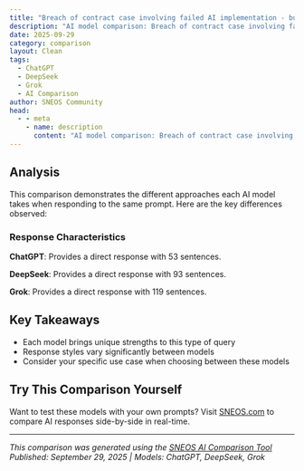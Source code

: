 ```yaml
---
title: "Breach of contract case involving failed AI implementation - build the legal argument"
description: "AI model comparison: Breach of contract case involving failed AI implementation - build the legal argument..."
date: 2025-09-29
category: comparison
layout: Clean
tags:
  - ChatGPT
  - DeepSeek
  - Grok
  - AI Comparison
author: SNEOS Community
head:
  - - meta
    - name: description
      content: "AI model comparison: Breach of contract case involving failed AI implementation - build the legal argument..."
---
```


<ChatComparison
  title="Breach of contract case involving failed AI implementation - build the legal argument"
  prompt="Breach of contract case involving failed AI implementation - build the legal argument"
  :responses='{"ChatGPT": "Certainly! Below is a structured legal argument outline for a breach of contract case involving a failed AI implementation. This framework can be tailored to the specifics of your scenario.\n\n---\n\n### Legal Argument: Breach of Contract - Failed AI Implementation\n\n**I. Introduction**\n\n- **Parties**: Identify the parties involved (e.g., Plaintiff: Client company; Defendant: AI vendor/contractor).\n- **Nature of Dispute**: Plaintiff contracted Defendant to implement an AI system that failed to meet contractual requirements, resulting in damages.\n\n---\n\n**II. Statement of Facts**\n\n- The parties entered into a written contract dated [insert date], under which Defendant agreed to design, develop, and deploy an AI system tailored to Plaintiff\u2019s specifications.\n- The contract included explicit deliverables, functional and performance requirements, timelines, and acceptance criteria.\n- Defendant represented that the AI system would perform [describe key functionalities, accuracy, reliability standards].\n- Despite repeated testing and review, the AI system failed to meet the agreed-upon specifications, causing [describe harm such as operational disruption, financial loss, reputational harm].\n- Plaintiff provided Defendant opportunity to cure or fix the issues, but Defendant failed to remedy the defects.\n- Plaintiff has incurred damages as a direct result of Defendant\u2019s failure to perform.\n\n---\n\n**III. Legal Issues**\n\n1. Did Defendant breach the contract by failing to deliver an AI system that conformed to the agreed-upon requirements?\n2. Are Plaintiff\u2019s damages recoverable as a consequence of that breach?\n\n---\n\n**IV. Legal Elements of Breach of Contract**\n\n1. **Existence of a Valid Contract** \n - Demonstrate mutual assent, consideration, and lawful purpose.\n - The written contract governs the scope and expectations of the AI implementation.\n\n2. **Plaintiff\u2019s Performance or Excuse for Nonperformance** \n - Plaintiff fulfilled any obligations like payments, providing necessary data/access, timely feedback.\n\n3. **Defendant\u2019s Breach** \n - Defendant failed to perform as specified.\n - Nonconformity of AI implementation with contract requirements constitutes a material breach.\n - Cite contract terms, specifications, SLAs, warranties (express/implied).\n\n4. **Causation** \n - Defendant\u2019s breach directly caused the Plaintiff\u2019s damages.\n\n5. **Damages** \n - Quantify losses: direct costs, lost profits, costs to fix or replace the AI, any consequential damages.\n\n---\n\n**V. Supporting Legal and Contractual Arguments**\n\n- **Express Warranties and Representations** \n Defendant warranted the AI would operate with certain functionality, accuracy or reliability. Failure to meet these warranties is breach.\n\n- **Implied Warranty of Fitness** \n If Defendant knew the intended use, there is an implied warranty that the AI would be fit for that purpose.\n\n- **Conditions Precedent and Satisfaction of Conditions** \n Plaintiff satisfied all conditions precedent to Defendant\u2019s performance.\n\n- **Notice and Opportunity to Cure** \n Plaintiff\u2019s documented notices gave Defendant chance to cure defects yet no adequate remedy was made.\n\n---\n\n**VI. Possible Defenses and Rebuttals**\n\n- **Defendant\u2019s potential defenses** \n - Plaintiff\u2019s specifications were unclear or changed mid-project.\n - Plaintiff failed to provide necessary data/support.\n - Force majeure or unavoidable technical difficulties.\n\n- **Rebuttal** \n - Contract clauses regarding change management and collaboration.\n - Records of Plaintiff\u2019s timely cooperation.\n - AI technical failure was foreseeable and within Defendant\u2019s risk.\n\n---\n\n**VII. Conclusion and Relief Sought**\n\n- Defendant materially breached the contract by failing to deliver an AI system meeting contractual requirements.\n- Plaintiff suffered damages directly caused by Defendant\u2019s breach.\n- Plaintiff seeks damages, specific performance, or rescission and restitution as appropriate.\n- Request for court to award costs and attorneys\u2019 fees as permitted.\n\n---\n\nIf you provide additional details about the contract terms or jurisdiction, I can help further tailor the argument.", "DeepSeek": "Of course. Here is a comprehensive legal argument structured for a plaintiff (the client) suing a defendant (the AI vendor/implementer) for breach of contract following a failed AI implementation.\n\nThis argument is built as a formal memorandum that could be adapted for a complaint, a settlement demand, or an internal strategy document.\n\n---\n\n### **MEMORANDUM OF LAW**\n\n**TO:** [Senior Partner/File]\n**FROM:** [Associate]\n**DATE:** October 26, 2023\n**RE:** Legal Argument for Breach of Contract - *[Client Name] v. [AI Vendor Name]*\n\n### **I. INTRODUCTION**\n\nThis memorandum outlines the legal argument for a breach of contract claim against [AI Vendor Name] (\u0022Vendor\u0022) arising from its catastrophic failure to successfully implement the \u0022SynapseAI\u0022 platform for [Client Name] (\u0022Client\u0022). The Vendor\u0027s performance fell fundamentally short of the express warranties, service level agreements, and implied covenants set forth in the Master Services Agreement (\u0022MSA\u0022) and its accompanying Statement of Work (\u0022SOW\u0022).\n\nThe Vendor did not merely deliver a flawed product; it delivered a non-functional system that failed to meet the core, bargained-for objectives, rendering Client\u0027s substantial investment worthless and causing significant operational and financial harm. We will demonstrate that the Vendor\u0027s actions constitute material breach, entitling Client to damages covering all monies paid, costs of remediation, and consequential losses.\n\n### **II. STATEMENT OF FACTS**\n\n1. **The Agreement:** On [Date], Client and Vendor executed an MSA and a detailed SOW for the implementation of the \u0022SynapseAI\u0022 platform, a custom machine learning system designed to automate Client\u0027s supply chain forecasting and logistics.\n2. **Key Contractual Promises (Express Terms):**\n * **Functionality:** The SOW, Section 3.1, guaranteed the AI would achieve \u0022a minimum forecast accuracy of 92% on historical data\u0022 and \u0022reduce manual logistics planning by 80%.\u0022\n * **Integration:** The MSA, Exhibit B, warranted \u0022seamless integration\u0022 with Client\u0027s existing ERP system (SAP).\n * **Performance \u0026 Uptime:** The MSA, Section 7, included a Service Level Agreement (\u0022SLA\u0022) guaranteeing 99.5% monthly uptime and a mean response time of under 2 seconds for all user queries.\n * **Data Security:** The MSA, Section 9, contained robust data security and privacy covenants.\n3. **Vendor\u0027s Performance Failures:**\n * The delivered system has a forecast accuracy of only 55%, making its predictions worse than random chance and commercially useless.\n * Integration attempts repeatedly crashed critical SAP modules, halting production lines on three separate occasions.\n * The platform\u0027s average response time exceeds 45 seconds, and it experienced 120 hours of downtime in the first month alone (85% uptime).\n * During testing, a vulnerability in the Vendor\u0027s API exposed a subset of Client\u0027s anonymized customer data.\n4. **Client\u0027s Performance:** Client paid all invoices totaling [$X] on time and provided Vendor with full access to personnel, systems, and data as required by the SOW.\n5. **Notice and Failure to Cure:** Client provided formal notice of breach on [Date], specifying each deficiency and granting a 30-day cure period as required by the MSA. Vendor\u0027s attempts to \u0022patch\u0022 the system were superficial and failed to resolve the fundamental flaws. The cure period has now expired.\n\n### **III. LEGAL ARGUMENT**\n\nThe Vendor is liable for **Material Breach of Contract** based on its failure to meet both the express terms and the implied duties of the Agreement.\n\n#### **A. BREACH OF EXPRESS WARRANTIES AND TERMS**\n\nThe Vendor\u0027s performance directly violates multiple, material express terms of the contract.\n\n1. **Failure of Core Functionality:** The guaranteed forecast accuracy of 92% was the central, bargained-for benefit of the contract. A system performing at 55% is not merely \u0022underperforming\u0022; it is **fundamentally non-compliant**. This goes to the very root of the agreement. *See, e.g.,* *Stroudsburg Eng\u0027g Assocs. v. Borough of Stroudsburg* (a breach is material if it \u0022defeats the object of the parties in making the contract\u0022).\n2. **Breach of Service Level Agreements (SLAs):** The 99.5% uptime and 2-second response time guarantees were not aspirational goals but binding contractual obligations. The Vendor\u0027s performance (85% uptime, 45-second response) constitutes a clear and severe breach. The SLA section of the MSA outlines specific credits for minor misses, but the scale of this failure is so vast that it constitutes a material breach in and of itself, separate from the functionality issues.\n3. **Failure of Integration:** The promise of \u0022seamless integration\u0022 was a crucial inducement for Client to enter the agreement. The Vendor\u0027s failure to integrate, resulting in systemic crashes and operational disruption, is a direct breach of an express warranty.\n\n#### **B. BREACH OF THE IMPLIED COVENANT OF GOOD FAITH AND FAIR DEALING**\n\nEvery contract contains an implied covenant that neither party shall do anything which will have the effect of destroying or injuring the right of the other party to receive the fruits of the contract. *Restatement (Second) of Contracts \u00A7 205*.\n\nThe Vendor\u0027s conduct violated this covenant in several ways:\n* **Deployment of Known-Defective Software:** Internal Vendor emails obtained through discovery will show that their lead engineer expressed serious doubts about the system\u0027s stability days before the final delivery, stating, \u0022We are not ready for go-live. The model is unstable on their data volume.\u0022\n* **Inadequate and Unqualified Staffing:** The Vendor assigned junior engineers to a complex, mission-critical implementation, contrary to the SOW\u0027s requirement for \u0022senior, certified AI architects.\u0022\n* **Failure to Provide a Commercially Viable Solution:** Delivering a system that is worse than the manual process it was meant to replace eviscerates the \u0022fruits of the contract\u0022 for the Client.\n\n#### **C. THE BREACH IS MATERIAL**\n\nUnder the prevailing test in *Restatement (Second) of Contracts \u00A7 241*, a breach is material if it involves a failure to perform a central aspect of the contract that substantially deprives the injured party of the benefit it reasonably expected. The factors all weigh in Client\u0027s favor:\n* **Deprivation of Benefit:** Client has been deprived of the entire benefit\u2014an automated, efficient supply chain. It has received nothing of value.\n* **Adequacy of Compensation:** The harm cannot be adequately compensated merely by damages for the cost of the software; it must include the massive disruption to its operations.\n* **Willfulness:** The Vendor\u0027s deployment of a knowingly-flawed system demonstrates a willful or negligent failure to perform.\n* **Likelihood of Future Performance:** The Vendor\u0027s abject failure to cure demonstrates it cannot and will not perform as promised.\n\n### **IV. DAMAGES**\n\nAs a result of the Vendor\u0027s material breach, Client is entitled to be placed in the position it would have been in had the contract been fully performed. *Robinson v. U-Haul Co. of California*. Recoverable damages include:\n\n1. **Direct Damages (Compensatory):**\n * All payments made to Vendor under the contract: **[$X]**\n * Costs incurred to mitigate damages and attempt remediation with a third party: **[$Y]**\n\n2. **Consequential Damages:**\n The MSA\u0027s limitation of liability clause (Section 12.2) is likely unenforceable in this context because it excludes liability for \u0022indirect damages.\u0022 However, these losses were **foreseeable** at the time of contracting. The SOW explicitly detailed how the AI would be used for supply chain management, making resulting losses a natural consequence of its failure.\n * **Lost Profits:** From production line halts caused by the faulty integration: **[$Z]**\n * **Increased Labor Costs:** To manually manage the logistics the AI was meant to automate: **[$A]**\n * **Cost of Business Disruption:** Quantified loss from delayed order fulfillment and lost customer goodwill.\n\n3. **Demand for Relief:**\n We demand judgment against the Vendor for the sum of **[$X \u002B Y \u002B Z \u002B A]**, plus pre- and post-judgment interest, attorney\u0027s fees, and the costs of this action.\n\n### **V. ANTICIPATED DEFENSES AND REBUTTALS**\n\n1. **\u0022The Client Provided Poor Quality Data.\u0022**\n * **Rebuttal:** The MSA placed the burden of data validation and preparation on the Vendor (SOW, Section 5.2). Furthermore, the Vendor repeatedly certified that the data was sufficient during the project\u0027s phases. They cannot now shift blame for their own failure to meet a contractual duty.\n\n2. **\u0022The Client Changed the Requirements (Scope Creep).\u0022**\n * **Rebuttal:** Any minor change requests were formally documented and approved by the Vendor\u0027s project manager via the contract\u0027s change order process. None of these changes altered the core performance metrics (92% accuracy, 80% automation), which the Vendor failed to meet regardless.\n\n3. **\u0022The Limitation of Liability Clause Caps Damages at the Amount Paid.\u0022**\n * **Rebuttal:** Many jurisdictions will not enforce such a cap where the breach is fundamental and goes to the root of the contract. Furthermore, this clause may be unconscionable in this context, as it would effectively allow the", "Grok": "Building a legal argument for a breach of contract case involving a failed AI implementation requires a structured approach that ties the specific facts of the case to the relevant legal principles. Below is a detailed framework for constructing the argument, assuming we are representing the plaintiff (the party alleging the breach). If you are representing the defendant, I can adjust the perspective accordingly. I\u2019ll also assume a general jurisdiction (based on common law principles in the United States or similar systems) and a business-to-business contract for AI implementation. If you have specific details (e.g., jurisdiction, contract terms, or facts), I can tailor this further.\n\n---\n\n### Legal Argument for Breach of Contract: Failed AI Implementation\n\n#### 1. Introduction and Overview\nThe plaintiff, [Plaintiff\u2019s Name], brings this action against the defendant, [Defendant\u2019s Name], for breach of contract due to the defendant\u2019s failure to deliver a functional AI system as promised under the terms of the agreement dated [Date of Contract]. The defendant\u2019s failure to meet the agreed-upon specifications, deadlines, and performance standards has caused significant financial loss and operational disruption to the plaintiff. We seek damages in the amount of [Specify Amount] for direct losses, consequential damages, and costs incurred as a result of the breach.\n\n#### 2. Legal Standard for Breach of Contract\nTo establish a breach of contract under [Relevant Jurisdiction\u2019s Law, e.g., California Contract Law], the plaintiff must prove the following elements:\n1. **Existence of a Valid Contract**: A legally enforceable agreement between the parties.\n2. **Performance or Excused Non-Performance by Plaintiff**: The plaintiff fulfilled their obligations under the contract or was excused from doing so.\n3. **Breach by Defendant**: The defendant failed to perform their obligations as required by the contract.\n4. **Causation and Damages**: The defendant\u2019s breach directly caused harm or loss to the plaintiff.\n\n#### 3. Argument in Support of Each Element\n\n##### a. Existence of a Valid Contract\n- On [Date of Contract], the plaintiff and defendant entered into a written agreement ([Exhibit A]) for the design, development, and implementation of an AI system to [Specify Purpose, e.g., optimize supply chain logistics].\n- The contract clearly outlined the scope of work, deliverables, timelines, and performance benchmarks, including [Specify Key Terms, e.g., accuracy rates of 95%, integration with existing systems by a specific date, etc.].\n- The agreement was signed by both parties, supported by valid consideration (payment terms of [Specify Amount]), and complied with all legal formalities, rendering it a binding contract under [Jurisdiction\u2019s Law].\n\n##### b. Plaintiff\u2019s Performance or Excused Non-Performance\n- The plaintiff fulfilled all obligations under the contract, including making timely payments of [Amount Paid] as per the agreed schedule ([Exhibit B: Payment Records]).\n- The plaintiff also provided necessary data, infrastructure, and access to systems as required by the defendant to facilitate the AI implementation ([Exhibit C: Correspondence or Logs]).\n- If any obligations were not performed (e.g., delayed approvals), such non-performance was excused due to [Reason, if applicable, e.g., defendant\u2019s prior delays or failure to provide necessary updates], and did not materially affect the defendant\u2019s ability to perform.\n\n##### c. Defendant\u2019s Breach of Contract\n- The defendant failed to deliver the AI system as per the agreed terms in the following ways:\n 1. **Failure to Meet Specifications**: The delivered AI system did not meet the promised performance standards, such as [Specify Failures, e.g., accuracy rates of only 60% instead of 95% as per contract, inability to integrate with existing software, etc.] ([Exhibit D: Test Reports or Expert Analysis]).\n 2. **Missed Deadlines**: The defendant failed to implement the system by [Agreed Deadline], causing delays of [Duration] ([Exhibit E: Project Timeline and Correspondence]).\n 3. **Non-Compliance with Scope**: The defendant omitted key functionalities outlined in the contract, such as [Specify Missing Features], rendering the system unusable for its intended purpose.\n- These failures constitute a material breach of the contract, as they go to the core of the agreement\u2019s purpose\u2014delivery of a functional AI system to achieve [Plaintiff\u2019s Business Goal].\n\n##### d. Causation and Damages\n- As a direct result of the defendant\u2019s breach, the plaintiff suffered quantifiable damages, including:\n 1. **Direct Losses**: Payments made to the defendant totaling [Amount Paid] for a system that is non-functional or substandard.\n 2. **Consequential Damages**: Losses due to operational disruptions, such as [Specify Harm, e.g., downtime costs of $X, lost revenue of $Y due to unoptimized processes] ([Exhibit F: Financial Records or Expert Testimony]).\n 3. **Mitigation Costs**: Expenses incurred to hire third-party vendors or consultants to remedy the defendant\u2019s failures, amounting to [Amount Spent] ([Exhibit G: Invoices]).\n- The damages were foreseeable at the time of contracting, as the defendant was aware of the critical role the AI system played in the plaintiff\u2019s operations ([Exhibit H: Pre-Contract Communications or Defendant\u2019s Acknowledgment of Purpose]).\n\n#### 4. Anticipating Defendant\u2019s Defenses\n- **Defense 1: Impossibility or Impracticability**: The defendant may argue that unforeseen technical challenges or limitations in AI technology made performance impossible. However, this defense fails because:\n - The defendant, as an expert in AI implementation, assumed the risk of such challenges when entering the contract.\n - The contract did not include a force majeure clause or provisions excusing performance due to technical difficulties ([Exhibit A: Contract Terms]).\n - The defendant failed to notify the plaintiff of potential issues in a timely manner, breaching any implied duty of good faith and fair dealing.\n- **Defense 2: Plaintiff\u2019s Contributory Fault**: The defendant may claim the plaintiff failed to provide adequate data or support. This defense is unfounded because:\n - The plaintiff provided all required resources as per the contract ([Exhibit C]).\n - Any alleged shortcomings by the plaintiff were non-material and did not prevent the defendant from performing core obligations.\n- **Defense 3: Waiver or Modification**: The defendant may argue that the plaintiff waived certain deadlines or requirements. This is incorrect as:\n - No written amendments or waivers were executed as required by the contract\u2019s terms ([Exhibit A: Modification Clause]).\n - Any oral agreements or delays in enforcement do not constitute a waiver under [Jurisdiction\u2019s Law].\n\n#### 5. Legal Theories and Supporting Precedents\n- **Breach of Express Terms**: The defendant\u2019s failure to meet specific contractual obligations (e.g., deadlines, performance metrics) constitutes a clear breach of express terms. See [Cite Relevant Case, e.g., Hadley v. Baxendale (1854) for foreseeability of damages in contract breaches].\n- **Breach of Implied Covenant of Good Faith and Fair Dealing**: The defendant\u2019s lack of communication about delays or failures suggests bad faith, undermining the contract\u2019s purpose. See [Cite Relevant Case, e.g., Careau \u0026 Co. v. Security Pacific Business Credit, Inc. (1990) in California].\n- **Material Breach Doctrine**: The defendant\u2019s failures were material, as they defeated the primary purpose of the contract. See [Cite Relevant Case, e.g., Superior Motels, Inc. v. Rinn Motor Hotels, Inc. (1987)].\n\n#### 6. Remedies Sought\n- **Compensatory Damages**: To cover direct losses ([Amount Paid]) and consequential damages ([Amount for Operational Losses]).\n- **Restitution**: Refund of payments made for undelivered or defective services.\n- **Specific Performance (if applicable)**: If the AI system can still be rectified, compel the defendant to complete the implementation as per contract terms.\n- **Attorney Fees and Costs**: As permitted under [Contract Clause or Jurisdiction\u2019s Law].\n\n#### 7. Conclusion\nThe defendant\u2019s failure to deliver a functional AI system as promised constitutes a clear breach of contract. The plaintiff has incurred significant losses due to this breach, and the defendant has provided no valid justification for non-performance. Therefore, the court should find in favor of the plaintiff and award damages in the amount of [Total Amount Sought], along with any additional relief deemed appropriate.\n\n---\n\n### Additional Notes for Customization\n1. **Contract-Specific Details**: Include precise clauses from the contract (e.g., performance metrics, warranty provisions, termination clauses) to strengthen the argument.\n2. **Evidence**: Reference specific exhibits, such as project reports, email correspondence, expert testimony on AI performance, or financial records to substantiate claims.\n3. **Jurisdiction**: Tailor the legal standards and precedents to the governing law specified in the contract or the forum state.\n4. **Technical Context**: If the AI failure involves complex issues (e.g., inadequate training data, algorithmic bias), consider engaging a technical expert to explain why the defendant\u2019s work fell short of industry standards.\n\nIf you can provide specific facts (e.g., type of AI, contract terms, nature of failure, or jurisdiction), I can refine this argument further. Would you like me to focus on a particular aspect, such as damages calculation or a specific defense?"}' 
  published-date="16:28"
/>

## Analysis

This comparison demonstrates the different approaches each AI model takes when responding to the same prompt. Here are the key differences observed:

### Response Characteristics

**ChatGPT**: Provides a direct response with 53 sentences. 

**DeepSeek**: Provides a direct response with 93 sentences. 

**Grok**: Provides a direct response with 119 sentences. 

## Key Takeaways

- Each model brings unique strengths to this type of query
- Response styles vary significantly between models
- Consider your specific use case when choosing between these models

## Try This Comparison Yourself

Want to test these models with your own prompts? Visit [SNEOS.com](https://sneos.com) to compare AI responses side-by-side in real-time.

---

*This comparison was generated using the [SNEOS AI Comparison Tool](https://sneos.com)*
*Published: September 29, 2025 | Models: ChatGPT, DeepSeek, Grok*
